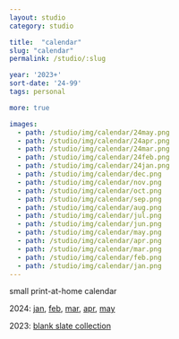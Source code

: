 ```yaml
---
layout: studio
category: studio

title:  "calendar"
slug: "calendar"
permalink: /studio/:slug

year: '2023+'
sort-date: '24-99'
tags: personal

more: true

images:
  - path: /studio/img/calendar/24may.png
  - path: /studio/img/calendar/24apr.png
  - path: /studio/img/calendar/24mar.png
  - path: /studio/img/calendar/24feb.png
  - path: /studio/img/calendar/24jan.png
  - path: /studio/img/calendar/dec.png
  - path: /studio/img/calendar/nov.png
  - path: /studio/img/calendar/oct.png
  - path: /studio/img/calendar/sep.png
  - path: /studio/img/calendar/aug.png
  - path: /studio/img/calendar/jul.png
  - path: /studio/img/calendar/jun.png
  - path: /studio/img/calendar/may.png
  - path: /studio/img/calendar/apr.png
  - path: /studio/img/calendar/mar.png
  - path: /studio/img/calendar/feb.png
  - path: /studio/img/calendar/jan.png
---
```


<p>small print-at-home calendar</p>
<p>2024: 
  <a target="_blank" href="/studio/img/calendar/24jan.pdf">jan</a>,
  <a target="_blank" href="/studio/img/calendar/24feb.pdf">feb</a>,
  <a target="_blank" href="/studio/img/calendar/24mar.pdf">mar</a>,
  <a target="_blank" href="/studio/img/calendar/24apr.pdf">apr</a>,
  <a target="_blank" href="/studio/img/calendar/24may.pdf">may</a>
</p>
<p>2023: 
    <a target="_blank" href="/studio/img/calendar/23_blank.pdf">blank slate collection</a>
</p>

